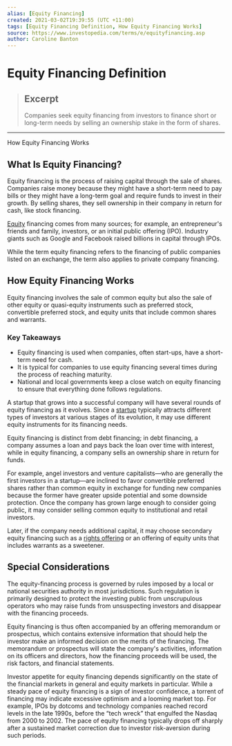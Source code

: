 ```yaml
---
alias: [Equity Financing]
created: 2021-03-02T19:39:55 (UTC +11:00)
tags: [Equity Financing Definition, How Equity Financing Works]
source: https://www.investopedia.com/terms/e/equityfinancing.asp
author: Caroline Banton
---
```


# Equity Financing Definition

> ## Excerpt
> Companies seek equity financing from investors to finance short or long-term needs by selling an ownership stake in the form of shares.

---

How Equity Financing Works
## What Is Equity Financing?

Equity financing is the process of raising capital through the sale of shares. Companies raise money because they might have a short-term need to pay bills or they might have a long-term goal and require funds to invest in their growth. By selling shares, they sell ownership in their company in return for cash, like stock financing.

[Equity](https://www.investopedia.com/terms/e/equity.asp) financing comes from many sources; for example, an entrepreneur's friends and family, investors, or an initial public offering (IPO). Industry giants such as Google and Facebook raised billions in capital through IPOs.

While the term equity financing refers to the financing of public companies listed on an exchange, the term also applies to private company financing.

## How Equity Financing Works

Equity financing involves the sale of common equity but also the sale of other equity or quasi-equity instruments such as preferred stock, convertible preferred stock, and equity units that include common shares and warrants.

### Key Takeaways

-   Equity financing is used when companies, often start-ups, have a short-term need for cash.
-   It is typical for companies to use equity financing several times during the process of reaching maturity.
-   National and local governments keep a close watch on equity financing to ensure that everything done follows regulations. 

A startup that grows into a successful company will have several rounds of equity financing as it evolves. Since a [startup](https://www.investopedia.com/terms/s/startup.asp) typically attracts different types of investors at various stages of its evolution, it may use different equity instruments for its financing needs.

Equity financing is distinct from debt financing; in debt financing, a company assumes a loan and pays back the loan over time with interest, while in equity financing, a company sells an ownership share in return for funds.

For example, angel investors and venture capitalists—who are generally the first investors in a startup—are inclined to favor convertible preferred shares rather than common equity in exchange for funding new companies because the former have greater upside potential and some downside protection. Once the company has grown large enough to consider going public, it may consider selling common equity to institutional and retail investors.

Later, if the company needs additional capital, it may choose secondary equity financing such as a [rights offering](https://www.investopedia.com/terms/r/rightsoffering.asp) or an offering of equity units that includes warrants as a sweetener.

## Special Considerations

The equity-financing process is governed by rules imposed by a local or national securities authority in most jurisdictions. Such regulation is primarily designed to protect the investing public from unscrupulous operators who may raise funds from unsuspecting investors and disappear with the financing proceeds.

Equity financing is thus often accompanied by an offering memorandum or prospectus, which contains extensive information that should help the investor make an informed decision on the merits of the financing. The memorandum or prospectus will state the company's activities, information on its officers and directors, how the financing proceeds will be used, the risk factors, and financial statements.

Investor appetite for equity financing depends significantly on the state of the financial markets in general and equity markets in particular. While a steady pace of equity financing is a sign of investor confidence, a torrent of financing may indicate excessive optimism and a looming market top. For example, IPOs by dotcoms and technology companies reached record levels in the late 1990s, before the “tech wreck” that engulfed the Nasdaq from 2000 to 2002. The pace of equity financing typically drops off sharply after a sustained market correction due to investor risk-aversion during such periods.
